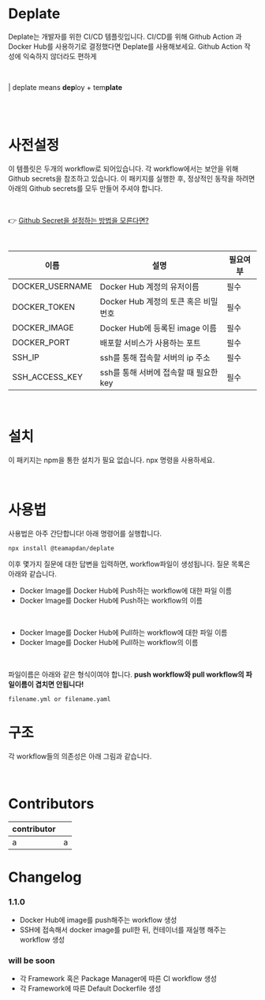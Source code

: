 # Deplate

Deplate는 개발자를 위한 CI/CD 템플릿입니다. CI/CD를 위해 Github Action 과 Docker Hub를 사용하기로 결정했다면 Deplate를 사용해보세요. Github Action 작성에 익숙하지 않더라도 편하게

<br>

| deplate means **dep**loy + tem**plate**

<br>

<br>

# 사전설정

이 템플릿은 두개의 workflow로 되어있습니다. 각 workflow에서는 보안을 위해 Github secrets을 참조하고 있습니다. 이 패키지를 실행한 후, 정상적인 동작을 하려면 아래의 Github secrets를 모두 만들어 주셔야 합니다.

<br>

👉 [Github Secret을 설정하는 방법을 모른다면?](https://docs.github.com/en/actions/security-guides/encrypted-secrets)

<br>

| 이름            | 설명                                   | 필요여부 |
| --------------- | -------------------------------------- | -------- |
| DOCKER_USERNAME | Docker Hub 계정의 유저이름             | 필수     |
| DOCKER_TOKEN    | Docker Hub 계정의 토큰 혹은 비밀번호   | 필수     |
| DOCKER_IMAGE    | Docker Hub에 등록된 image 이름         | 필수     |
| DOCKER_PORT     | 배포할 서비스가 사용하는 포트          | 필수     |
| SSH_IP          | ssh를 통해 접속할 서버의 ip 주소       | 필수     |
| SSH_ACCESS_KEY  | ssh를 통해 서버에 접속할 때 필요한 key | 필수     |

<br>

# 설치

이 패키지는 npm을 통한 설치가 필요 없습니다. npx 명령을 사용하세요.

<br>

# 사용법

사용법은 아주 간단합니다! 아래 명령어를 실행합니다.

```shell
npx install @teamapdan/deplate
```

이후 몇가지 질문에 대한 답변을 입력하면, workflow파일이 생성됩니다. 질문 목록은 아래와 같습니다.

- Docker Image를 Docker Hub에 Push하는 workflow에 대한 파일 이름
- Docker Image를 Docker Hub에 Push하는 workflow의 이름

<br>

- Docker Image를 Docker Hub에 Pull하는 workflow에 대한 파일 이름
- Docker Image를 Docker Hub에 Pull하는 workflow의 이름

<br>

파일이름은 아래와 같은 형식이여야 합니다. **push workflow와 pull workflow의 파일이름이 겹치면 안됩니다!**

```shell
filename.yml or filename.yaml
```

# 구조

각 workflow들의 의존성은 아래 그림과 같습니다.

<br>

# Contributors

| contributor |     |
| ----------- | --- |
| a           | a   |

# Changelog

### 1.1.0

- Docker Hub에 image를 push해주는 workflow 생성
- SSH에 접속해서 docker image를 pull한 뒤, 컨테이너를 재실행 해주는 workflow 생성

### will be soon

- 각 Framework 혹은 Package Manager에 따른 CI workflow 생성
- 각 Framework에 따른 Default Dockerfile 생성

